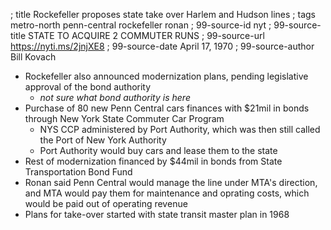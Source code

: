 ; title Rockefeller proposes state take over Harlem and Hudson lines
; tags metro-north penn-central rockefeller ronan
; 99-source-id nyt
; 99-source-title STATE TO ACQUIRE 2 COMMUTER RUNS
; 99-source-url https://nyti.ms/2jnjXE8
; 99-source-date April 17, 1970
; 99-source-author Bill Kovach

- Rockefeller also announced modernization plans, pending legislative approval of the bond authority
  - *not sure what bond authority is here*
- Purchase of 80 new Penn Central cars finances with $21mil in bonds through New York State Commuter Car Program
  - NYS CCP administered by Port Authority, which was then still called the Port of New York Authority
  - Port Authority would buy cars and lease them to the state
- Rest of modernization financed by $44mil in bonds from State Transportation Bond Fund
- Ronan said Penn Central would manage the line under MTA's direction, and MTA would pay them for maintenance and oprating costs, which would be paid out of operating revenue
- Plans for take-over started with state transit master plan in 1968
